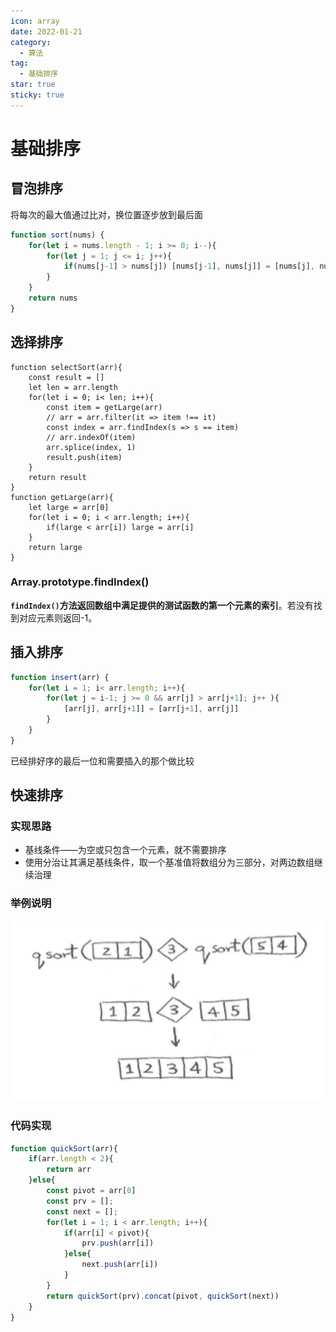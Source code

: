 ```yaml
---
icon: array
date: 2022-01-21
category:
  - 算法
tag:
  - 基础排序
star: true
sticky: true
---
```


# 基础排序

## 冒泡排序
将每次的最大值通过比对，换位置逐步放到最后面

```jsx
function sort(nums) {
	for(let i = nums.length - 1; i >= 0; i--){
		for(let j = 1; j <= i; j++){
			if(nums[j-1] > nums[j]) [nums[j-1], nums[j]] = [nums[j], nums[j-1]]
		}
	}
	return nums
}
```

## 选择排序

```tsx
function selectSort(arr){
    const result = []
    let len = arr.length
    for(let i = 0; i< len; i++){
        const item = getLarge(arr)
        // arr = arr.filter(it => item !== it)
        const index = arr.findIndex(s => s == item)
        // arr.indexOf(item)
        arr.splice(index, 1)
        result.push(item)
    }
    return result
}
function getLarge(arr){
    let large = arr[0]
    for(let i = 0; i < arr.length; i++){
        if(large < arr[i]) large = arr[i]
    }
    return large
}
```

### Array.prototype.findIndex()

**`findIndex()`**方法返回数组中满足提供的测试函数的第一个元素的**索引**。若没有找到对应元素则返回-1。

## 插入排序

```js
function insert(arr) {
	for(let i = 1; i< arr.length; i++){
		for(let j = i-1; j >= 0 && arr[j] > arr[j+1]; j++ ){
			[arr[j], arr[j+1]] = [arr[j+1], arr[j]]
		}
	}
}
```
已经排好序的最后一位和需要插入的那个做比较

## 快速排序

### 实现思路

- 基线条件——为空或只包含一个元素，就不需要排序
- 使用分治让其满足基线条件，取一个基准值将数组分为三部分，对两边数组继续治理

### 举例说明

![例子](../images/quicksort.png)

### 代码实现

```javascript
function quickSort(arr){
    if(arr.length < 2){
        return arr
    }else{
        const pivot = arr[0]
        const prv = [];
        const next = [];
        for(let i = 1; i < arr.length; i++){
            if(arr[i] < pivot){
                prv.push(arr[i])
            }else{
                next.push(arr[i])
            }
        }
        return quickSort(prv).concat(pivot, quickSort(next))
    }
}
```